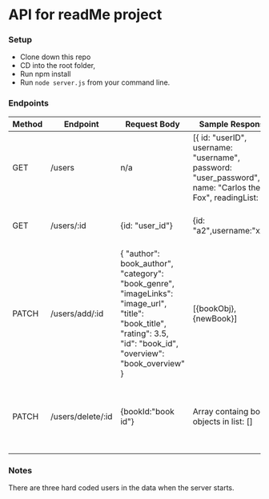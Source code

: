 # API for readMe project

### Setup

- Clone down this repo
- CD into the root folder, 
- Run npm install
- Run `node server.js` from your command line.

### Endpoints

| Method | Endpoint          | Request Body        | Sample Response                          | Note                                       |
| ------ | ----------------- | ------------------- | ---------------------------------------- | ------------------------------------------ |
| GET    | /users          | n/a                 | [{ id: "userID", username: "username", password: "user_password", name: "Carlos the Fox", readingList: [] }] | Get all users                              |
| GET    | /users/:id      | {id: "user_id"}            | {id: "a2",username:"xxx"}                | Get one user by id                         |
| PATCH  | /users/add/:id    | { "author": book_author", "category": "book_genre", "imageLinks": "image_url", "title": "book_title", "rating": 3.5, "id": "book_id", "overview": "book_overview" } | [{bookObj}, {newBook}]                   | Add a book to one user's reading list      |
| PATCH  | /users/delete/:id | {bookId:"book id"}    | Array containg book objects in list: []                          | Delete a book from one user's reading list |

### Notes

There are three hard coded users in the data when the server starts.
